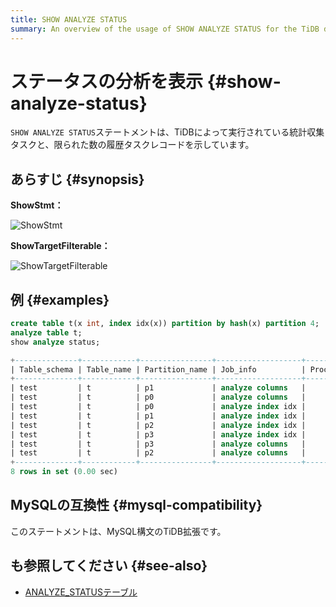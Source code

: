 ```yaml
---
title: SHOW ANALYZE STATUS
summary: An overview of the usage of SHOW ANALYZE STATUS for the TiDB database.
---
```


# ステータスの分析を表示 {#show-analyze-status}

`SHOW ANALYZE STATUS`ステートメントは、TiDBによって実行されている統計収集タスクと、限られた数の履歴タスクレコードを示しています。

## あらすじ {#synopsis}

**ShowStmt：**

![ShowStmt](https://download.pingcap.com/images/docs/sqlgram/ShowStmt.png)

**ShowTargetFilterable：**

![ShowTargetFilterable](https://download.pingcap.com/images/docs/sqlgram/ShowTargetFilterable.png)

## 例 {#examples}


```sql
create table t(x int, index idx(x)) partition by hash(x) partition 4;
analyze table t;
show analyze status;
```

```sql
+--------------+------------+----------------+-------------------+----------------+---------------------+----------+
| Table_schema | Table_name | Partition_name | Job_info          | Processed_rows | Start_time          | State    |
+--------------+------------+----------------+-------------------+----------------+---------------------+----------+
| test         | t          | p1             | analyze columns   |              0 | 2020-05-25 17:23:55 | finished |
| test         | t          | p0             | analyze columns   |              0 | 2020-05-25 17:23:55 | finished |
| test         | t          | p0             | analyze index idx |              0 | 2020-05-25 17:23:55 | finished |
| test         | t          | p1             | analyze index idx |              0 | 2020-05-25 17:23:55 | finished |
| test         | t          | p2             | analyze index idx |              0 | 2020-05-25 17:23:55 | finished |
| test         | t          | p3             | analyze index idx |              0 | 2020-05-25 17:23:55 | finished |
| test         | t          | p3             | analyze columns   |              0 | 2020-05-25 17:23:55 | finished |
| test         | t          | p2             | analyze columns   |              0 | 2020-05-25 17:23:55 | finished |
+--------------+------------+----------------+-------------------+----------------+---------------------+----------+
8 rows in set (0.00 sec)
```

## MySQLの互換性 {#mysql-compatibility}

このステートメントは、MySQL構文のTiDB拡張です。

## も参照してください {#see-also}

-   [ANALYZE_STATUSテーブル](/information-schema/information-schema-analyze-status.md)
